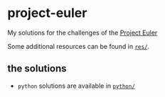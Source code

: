 # project-euler

My solutions for the challenges of the [Project Euler](https://projecteuler.net)

Some additional resources can be found in [`res/`](res).

## the solutions
- `python` solutions are available in [`python/`](python)
